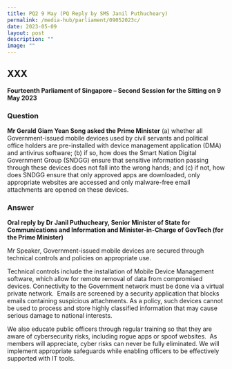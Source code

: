 ```yaml
---
title: PQ2 9 May (PQ Reply by SMS Janil Puthucheary)
permalink: /media-hub/parliament/09052023c/
date: 2023-05-09
layout: post
description: ""
image: ""
---
```

## XXX

**Fourteenth Parliament of Singapore – Second Session for the Sitting on 9 May 2023**

### Question

**Mr Gerald Giam Yean Song asked the Prime Minister** (a) whether all Government-issued mobile devices used by civil servants and political office holders are pre-installed with device management application (DMA) and antivirus software; (b) if so, how does the Smart Nation Digital Government Group (SNDGG) ensure that sensitive information passing through these devices does not fall into the wrong hands; and (c) if not, how does SNDGG ensure that only approved apps are downloaded, only appropriate websites are accessed and only malware-free email attachments are opened on these devices.

### Answer

**Oral reply by Dr Janil Puthucheary, Senior Minister of State for Communications and Information and Minister-in-Charge of GovTech (for the Prime Minister)**

Mr Speaker, Government-issued mobile devices are secured through technical controls and policies on appropriate use.

Technical controls include the installation of Mobile Device Management software, which allow for remote removal of data from compromised devices. Connectivity to the Government network must be done via a virtual private network.  Emails are screened by a security application that blocks emails containing suspicious attachments. As a policy, such devices cannot be used to process and store highly classified information that may cause serious damage to national interests.

We also educate public officers through regular training so that they are aware of cybersecurity risks, including rogue apps or spoof websites.  As members will appreciate, cyber risks can never be fully eliminated. We will implement appropriate safeguards while enabling officers to be effectively supported with IT tools.